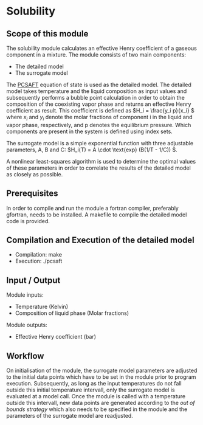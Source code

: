  
# Solubility

## Scope of this module
The solubility module calculates an effective Henry coefficient of a gaseous component in a mixture.
The module consists of two main components: 

* The detailed model
* The surrogate model

The [PCSAFT](http://pubs.acs.org/doi/abs/10.1021/ie0003887) equation of state is used as the detailed model.
The detailed model takes temperature and the liquid composition as input values and subsequently performs a
bubble point calculation in order to obtain the composition of the coexisting vapor phase and returns an effective 
Henry coefficient as result. This coefficient is defined as $H_i = \frac{y_i p}{x_i} $ where $x_i$ and $y_i$ denote
the molar fractions of component i in the liquid and vapor phase, respectively, and p denotes the equilibrium pressure.
Which components are present in the system is defined using index sets.

The surrogate model is a simple exponential function with three adjustable parameters, A, B and C:
$H_i(T) = A \cdot \text{exp} (B(1/T - 1/C)) $. 

A nonlinear least-squares algorithm is used to determine the optimal values of these parameters in order to correlate the 
results of the detailed model as closely as possible. 




## Prerequisites
In order to compile and run the module a fortran compiler, preferably gfortran, needs to be installed. A makefile to compile the
detailed model code is provided. 

## Compilation and Execution of the detailed model

* Compilation: make 
* Execution: ./pcsaft

## Input / Output

Module inputs:

* Temperature (Kelvin)
* Composition of liquid phase (Molar fractions)

Module outputs:

* Effective Henry coefficient (bar)


## Workflow

On initialisation of the module, the surrogate model parameters are adjusted to the initial data points which have to be set in the module prior to 
program execution. Subsequently, as long as the input temperatures do not fall outside this initial temperature intervall, only the surrogate model
is evaluated at a model call. Once the module is called with a temperature outside this intervall, new data points are generated according to
the *out of bounds strategy* which also needs to be specified in the module and the parameters of the surrogate model are readjusted. 




